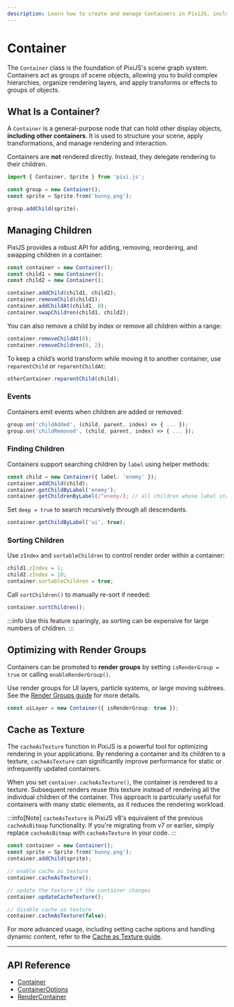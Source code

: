 ```yaml
---
description: Learn how to create and manage Containers in PixiJS, including adding/removing children, sorting, and caching as textures.
---
```


# Container

The `Container` class is the foundation of PixiJS's scene graph system. Containers act as groups of scene objects, allowing you to build complex hierarchies, organize rendering layers, and apply transforms or effects to groups of objects.

## What Is a Container?

A `Container` is a general-purpose node that can hold other display objects, **including other containers**. It is used to structure your scene, apply transformations, and manage rendering and interaction.

Containers are **not** rendered directly. Instead, they delegate rendering to their children.

```ts
import { Container, Sprite } from 'pixi.js';

const group = new Container();
const sprite = Sprite.from('bunny.png');

group.addChild(sprite);
```

## Managing Children

PixiJS provides a robust API for adding, removing, reordering, and swapping children in a container:

```ts
const container = new Container();
const child1 = new Container();
const child2 = new Container();

container.addChild(child1, child2);
container.removeChild(child1);
container.addChildAt(child1, 0);
container.swapChildren(child1, child2);
```

You can also remove a child by index or remove all children within a range:

```ts
container.removeChildAt(0);
container.removeChildren(0, 2);
```

To keep a child’s world transform while moving it to another container, use `reparentChild` or `reparentChildAt`:

```ts
otherContainer.reparentChild(child);
```

### Events

Containers emit events when children are added or removed:

```ts
group.on('childAdded', (child, parent, index) => { ... });
group.on('childRemoved', (child, parent, index) => { ... });
```

### Finding Children

Containers support searching children by `label` using helper methods:

```ts
const child = new Container({ label: 'enemy' });
container.addChild(child);
container.getChildByLabel('enemy');
container.getChildrenByLabel(/^enemy/); // all children whose label starts with "enemy"
```

Set `deep = true` to search recursively through all descendants.

```ts
container.getChildByLabel('ui', true);
```

### Sorting Children

Use `zIndex` and `sortableChildren` to control render order within a container:

```ts
child1.zIndex = 1;
child2.zIndex = 10;
container.sortableChildren = true;
```

Call `sortChildren()` to manually re-sort if needed:

```ts
container.sortChildren();
```

:::info
Use this feature sparingly, as sorting can be expensive for large numbers of children.
:::

## Optimizing with Render Groups

Containers can be promoted to **render groups** by setting `isRenderGroup = true` or calling `enableRenderGroup()`.

Use render groups for UI layers, particle systems, or large moving subtrees.
See the [Render Groups guide](../../../concepts/render-groups.md) for more details.

```ts
const uiLayer = new Container({ isRenderGroup: true });
```

## Cache as Texture

The `cacheAsTexture` function in PixiJS is a powerful tool for optimizing rendering in your applications. By rendering a container and its children to a texture, `cacheAsTexture` can significantly improve performance for static or infrequently updated containers.

When you set `container.cacheAsTexture()`, the container is rendered to a texture. Subsequent renders reuse this texture instead of rendering all the individual children of the container. This approach is particularly useful for containers with many static elements, as it reduces the rendering workload.

:::info[Note]
`cacheAsTexture` is PixiJS v8's equivalent of the previous `cacheAsBitmap` functionality. If you're migrating from v7 or earlier, simply replace `cacheAsBitmap` with `cacheAsTexture` in your code.
:::

```ts
const container = new Container();
const sprite = Sprite.from('bunny.png');
container.addChild(sprite);

// enable cache as texture
container.cacheAsTexture();

// update the texture if the container changes
container.updateCacheTexture();

// disable cache as texture
container.cacheAsTexture(false);
```

For more advanced usage, including setting cache options and handling dynamic content, refer to the [Cache as Texture guide](./cache-as-texture.md).

---

## API Reference

- [Container](https://pixijs.download/release/docs/scene.Container.html)
- [ContainerOptions](https://pixijs.download/release/docs/scene.ContainerOptions.html)
- [RenderContainer](https://pixijs.download/release/docs/scene.RenderContainer.html)
